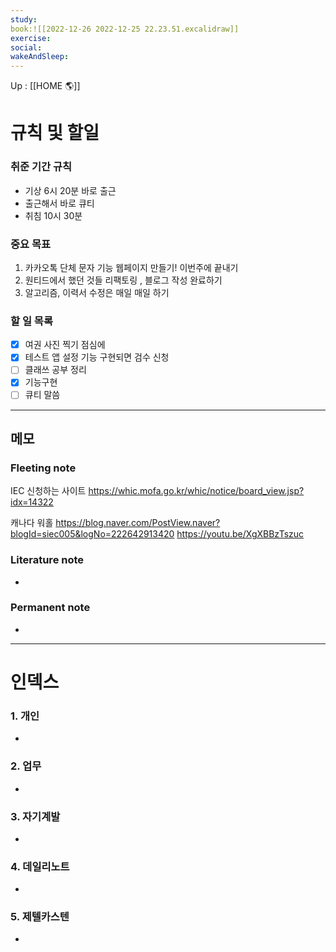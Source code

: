 ```yaml
---
study:
book:![[2022-12-26 2022-12-25 22.23.51.excalidraw]]
exercise: 
social: 
wakeAndSleep: 
---
```


Up : [[HOME 🌎]]

# 규칙 및 할일

### 취준 기간 규칙 
- 기상 6시 20분 바로 출근
- 출근해서 바로 큐티
- 취침 10시 30분 

### 중요 목표
1. 카카오톡 단체 문자 기능 웹페이지 만들기!  이번주에 끝내기 
2. 원티드에서 했던 것들 리팩토링 , 블로그 작성 완료하기 
3. 알고리즘, 이력서 수정은 매일 매일 하기 


### 할 일 목록

- [x] 여권 사진 찍기 점심에 
- [x] 테스트 앱 설정 기능 구현되면 검수 신청
- [ ] 클래쓰 공부 정리 
- [x] 기능구현 
- [ ] 큐티 말씀

---

## 메모

### Fleeting note

IEC 신청하는 사이트 
https://whic.mofa.go.kr/whic/notice/board_view.jsp?idx=14322

캐나다 워홀 
https://blog.naver.com/PostView.naver?blogId=siec005&logNo=222642913420
https://youtu.be/XgXBBzTszuc
### Literature note
- 

### Permanent note
- 

---

# 인덱스
### 1. 개인 
- 
### 2. 업무
- 
### 3. 자기계발
- 
### 4. 데일리노트
- 
### 5. 제텔카스텐
- 